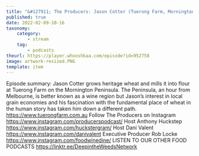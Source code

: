 ```yaml
---
title: "&#127911; The Producers: Jason Cotter (Tuerong Farm, Mornington Peninsula) - a different path"
published: true
date: 2022-02-09-10-16
taxonomy:
    category:
        - stream
    tag:
        - podcasts
theurl: https://player.whooshkaa.com/episode?id=952758
image: artwork-resized.PNG
template: item
---
```


Episode summary: Jason Cotter grows heritage wheat and mills it into flour at Tuerong Farm on the Mornington Peninsula. The Peninsula, an hour from Melbourne, is better known as a wine region but Jason&rsquo;s interest in local grain economies and his fascination with the fundamental place of wheat in the human story has taken him down a different path. https://www.tuerongfarm.com.au Follow The Producers on Instagram https://www.instagram.com/producerspodcast/ Host Anthony Huckstep https://www.instagram.com/huckstergram/ Host Dani Valent https://www.instagram.com/danivalent Executive Producer Rob Locke https://www.instagram.com/foodwinedine/ LISTEN TO OUR OTHER FOOD PODCASTS https://linktr.ee/DeepintheWeedsNetwork
